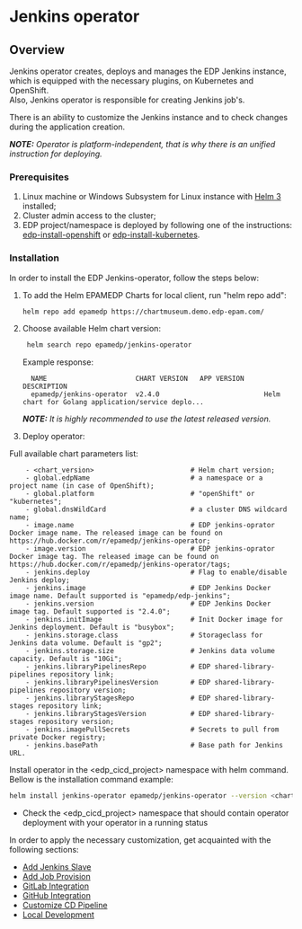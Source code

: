 # Jenkins operator

## Overview

Jenkins operator creates, deploys and manages the EDP Jenkins instance, which is equipped with the necessary plugins, on Kubernetes and OpenShift.  
Also, Jenkins operator is responsible for creating Jenkins job's.

There is an ability to customize the Jenkins instance and to check changes during the application creation.

_**NOTE:** Operator is platform-independent, that is why there is an unified instruction for deploying._

### Prerequisites
1. Linux machine or Windows Subsystem for Linux instance with [Helm 3](https://helm.sh/docs/intro/install/) installed;
2. Cluster admin access to the cluster;
3. EDP project/namespace is deployed by following one of the instructions: [edp-install-openshift](https://github.com/epmd-edp/edp-install/blob/master/documentation/openshift_install_edp.md#edp-project) or [edp-install-kubernetes](https://github.com/epmd-edp/edp-install/blob/master/documentation/kubernetes_install_edp.md#edp-namespace).

### Installation
In order to install the EDP Jenkins-operator, follow the steps below:

1. To add the Helm EPAMEDP Charts for local client, run "helm repo add":
     ```bash
     helm repo add epamedp https://chartmuseum.demo.edp-epam.com/
     ```
2. Choose available Helm chart version:
    ```bash
     helm search repo epamedp/jenkins-operator
    ```
   Example response:
   ```
     NAME                      CHART VERSION   APP VERSION     DESCRIPTION
     epamedp/jenkins-operator  v2.4.0                          Helm chart for Golang application/service deplo...
     ```

    _**NOTE:** It is highly recommended to use the latest released version._

3. Deploy operator:

Full available chart parameters list:
```
    - <chart_version>                        # Helm chart version;
    - global.edpName                         # a namespace or a project name (in case of OpenShift);
    - global.platform                        # "openShift" or "kubernetes";
    - global.dnsWildCard                     # a cluster DNS wildcard name;
    - image.name                             # EDP jenkins-oprator Docker image name. The released image can be found on https://hub.docker.com/r/epamedp/jenkins-operator;
    - image.version                          # EDP jenkins-oprator Docker image tag. The released image can be found on https://hub.docker.com/r/epamedp/jenkins-operator/tags;
    - jenkins.deploy                         # Flag to enable/disable Jenkins deploy;
    - jenkins.image                          # EDP Jenkins Docker image name. Default supported is "epamedp/edp-jenkins";
    - jenkins.version                        # EDP Jenkins Docker image tag. Default supported is "2.4.0";
    - jenkins.initImage                      # Init Docker image for Jenkins deployment. Default is "busybox";
    - jenkins.storage.class                  # Storageclass for Jenkins data volume. Default is "gp2";
    - jenkins.storage.size                   # Jenkins data volume capacity. Default is "10Gi";
    - jenkins.libraryPipelinesRepo           # EDP shared-library-pipelines repository link;
    - jenkins.libraryPipelinesVersion        # EDP shared-library-pipelines repository version;
    - jenkins.libraryStagesRepo              # EDP shared-library-stages repository link;
    - jenkins.libraryStagesVersion           # EDP shared-library-stages repository version;
    - jenkins.imagePullSecrets               # Secrets to pull from private Docker registry;
    - jenkins.basePath                       # Base path for Jenkins URL.
```

Install operator in the <edp_cicd_project> namespace with helm command. Bellow is the installation command example:
```bash
helm install jenkins-operator epamedp/jenkins-operator --version <chart_version> --namespace <edp_cicd_project> --set name=jenkins-operator --set global.edpName=<edp_cicd_project> --set global.platform=<platform_type> --set global.dnsWildCard=<cluster_DNS_wildcard> --set image.name=epamedp/jenkins-operator --set image.version=<operator_version>
```
* Check the <edp_cicd_project> namespace that should contain operator deployment with your operator in a running status

In order to apply the necessary customization, get acquainted with the following sections:

* [Add Jenkins Slave](documentation/add-jenkins-slave.md) 
* [Add Job Provision](documentation/add-job-provision.md)
* [GitLab Integration](documentation/gitlab-integration.md)
* [GitHub Integration](documentation/github-integration.md)
* [Customize CD Pipeline](documentation/customize-deploy-pipeline.md)
* [Local Development](documentation/local-development.md)